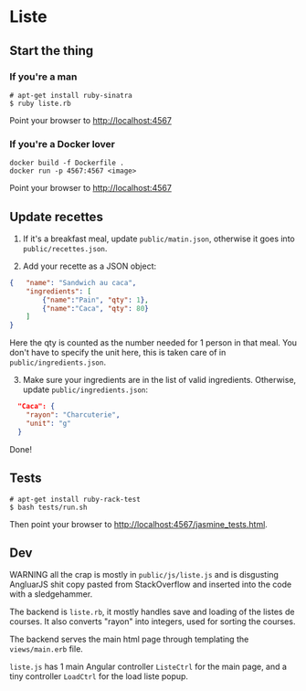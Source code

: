 # Liste

## Start the thing

### If you're a man

```
# apt-get install ruby-sinatra
$ ruby liste.rb
```

Point your browser to [http://localhost:4567](http://localhost:4567)

### If you're a Docker lover

```
docker build -f Dockerfile .
docker run -p 4567:4567 <image>
```

Point your browser to [http://localhost:4567](http://localhost:4567)

## Update recettes

1) If it's a breakfast meal, update `public/matin.json`, otherwise it goes into `public/recettes.json`.

2) Add your recette as a JSON object:

```json
{   "name": "Sandwich au caca",
    "ingredients": [
        {"name":"Pain", "qty": 1},
        {"name":"Caca", "qty": 80}
    ]
}
```

Here the qty is counted as the number needed for 1 person in that meal. You don't have to specify the unit here,
this is taken care of in `public/ingredients.json`.

3) Make sure your ingredients are in the list of valid ingredients. Otherwise, update
`public/ingredients.json`:

```json
  "Caca": {
    "rayon": "Charcuterie",
    "unit": "g"
  }
```

Done!

## Tests

```
# apt-get install ruby-rack-test
$ bash tests/run.sh
```

Then point your browser to [http://localhost:4567/jasmine_tests.html](http://localhost:4567/jasmine_tests.html).

## Dev

WARNING all the crap is mostly in
`public/js/liste.js` and is disgusting AngluarJS shit copy pasted from StackOverflow and inserted into the code with a sledgehammer.

The backend is
`liste.rb`, it mostly handles save and loading of the listes de courses.
It also converts "rayon" into integers, used for sorting the courses.

The backend serves the main html page through templating the
`views/main.erb` file.

`liste.js` has 1 main Angular controller `ListeCtrl` for the main page, and a tiny controller
`LoadCtrl` for the load liste popup.
